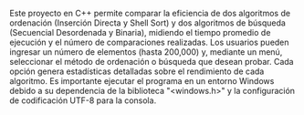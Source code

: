 Este proyecto en C++ permite comparar la eficiencia de dos algoritmos de ordenación (Inserción Directa y Shell Sort) y dos algoritmos de búsqueda (Secuencial Desordenada y Binaria), midiendo el tiempo promedio de ejecución y el número de comparaciones realizadas. Los usuarios pueden ingresar un número de elementos (hasta 200,000) y, mediante un menú, seleccionar el método de ordenación o búsqueda que desean probar. Cada opción genera estadísticas detalladas sobre el rendimiento de cada algoritmo. Es importante ejecutar el programa en un entorno Windows debido a su dependencia de la biblioteca "<windows.h>" y la configuración de codificación UTF-8 para la consola.
